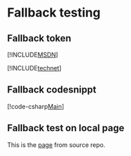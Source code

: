 # Fallback testing

## Fallback token
[!INCLUDE[MSDN](./token1.md)] 

[!INCLUDE[technet](./token2.md)]

## Fallback codesnippt
[!code-csharp[Main](codesnippt.cs#L3-L18 "This is test1 codeSnippet")]

## Fallback test on local page
This is the [page](./fallbackpageinsource.md) from source repo.
